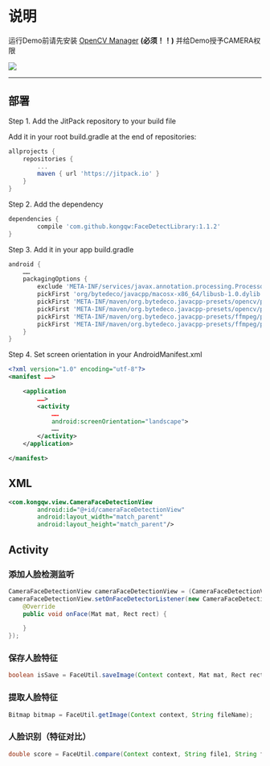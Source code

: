 # 说明

运行Demo前请先安装 [OpenCV Manager](https://github.com/kongqw/KqwFaceDetectionDemo/tree/master/OpenCVManager) **(必须！！)**
并给Demo授予CAMERA权限

[![](https://jitpack.io/v/kongqw/FaceDetectLibrary.svg)](https://jitpack.io/#kongqw/FaceDetectLibrary)


------------

## 部署

Step 1. Add the JitPack repository to your build file

Add it in your root build.gradle at the end of repositories:

``` gradle
allprojects {
    repositories {
        ...
        maven { url 'https://jitpack.io' }
    }
}
```

Step 2. Add the dependency

``` gradle
dependencies {
        compile 'com.github.kongqw:FaceDetectLibrary:1.1.2'
}
```


Step 3. Add it in your app build.gradle

``` gradle
android {
    ……
    packagingOptions {
        exclude 'META-INF/services/javax.annotation.processing.Processor'
        pickFirst 'org/bytedeco/javacpp/macosx-x86_64/libusb-1.0.dylib'
        pickFirst 'META-INF/maven/org.bytedeco.javacpp-presets/opencv/pom.properties'
        pickFirst 'META-INF/maven/org.bytedeco.javacpp-presets/opencv/pom.xml'
        pickFirst 'META-INF/maven/org.bytedeco.javacpp-presets/ffmpeg/pom.properties'
        pickFirst 'META-INF/maven/org.bytedeco.javacpp-presets/ffmpeg/pom.xml'
    }
}
```

Step 4. Set screen orientation in your AndroidManifest.xml
``` xml
<?xml version="1.0" encoding="utf-8"?>
<manifest ……>

    <application
        ……>
        <activity
            ……
            android:screenOrientation="landscape">
            ……
        </activity>
    </application>

</manifest>
```

## XML

``` xml
<com.kongqw.view.CameraFaceDetectionView
        android:id="@+id/cameraFaceDetectionView"
        android:layout_width="match_parent"
        android:layout_height="match_parent"/>
```

## Activity

### 添加人脸检测监听

``` java
CameraFaceDetectionView cameraFaceDetectionView = (CameraFaceDetectionView) findViewById(R.id.cameraFaceDetectionView);
cameraFaceDetectionView.setOnFaceDetectorListener(new CameraFaceDetectionView.OnFaceDetectorListener() {
    @Override
    public void onFace(Mat mat, Rect rect) {

    }
});
```

### 保存人脸特征

``` java
boolean isSave = FaceUtil.saveImage(Context context, Mat mat, Rect rect, String fileName);
```

### 提取人脸特征

``` java
Bitmap bitmap = FaceUtil.getImage(Context context, String fileName);
```

### 人脸识别（特征对比）
``` java
double score = FaceUtil.compare(Context context, String file1, String file2);
```
